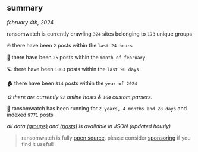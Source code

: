 
## summary
_february 4th, 2024_

ransomwatch is currently crawling `324` sites belonging to `173` unique groups

⏲ there have been `2` posts within the `last 24 hours`

🦈 there have been `25` posts within the `month of february`

🪐 there have been `1063` posts within the `last 90 days`

🏚 there have been `314` posts within the `year of 2024`

_⚙️ there are currently `92` online hosts & `104` custom parsers._

🦕 ransomwatch has been running for `2 years, 4 months and 28 days` and indexed `9771` posts

_all data  [(groups)](http://ransomwhat.telemetry.ltd/groups) and [(posts)](http://ransomwhat.telemetry.ltd/posts) is available in JSON (updated hourly)_

> ransomwatch is fully [open source](https://github.com/joshhighet/ransomwatch#ransomwatch--). please consider [sponsoring](https://github.com/sponsors/joshhighet) if you find it useful!
